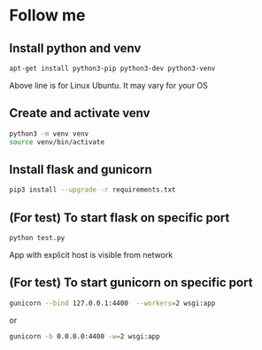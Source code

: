 # Follow me


## Install python and venv
```bash
apt-get install python3-pip python3-dev python3-venv
```
Above line is for Linux Ubuntu. It may vary for your OS

## Create and activate venv
```bash
python3 -m venv venv
source venv/bin/activate
```

## Install flask and gunicorn
```bash
pip3 install --upgrade -r requirements.txt
```

## (For test) To start flask on specific port
```python
python test.py
```

App with explicit host is visible from network

## (For test) To start gunicorn on specific port
```bash
gunicorn --bind 127.0.0.1:4400  --workers=2 wsgi:app
```
or
```bash
gunicorn -b 0.0.0.0:4400 -w=2 wsgi:app
```
